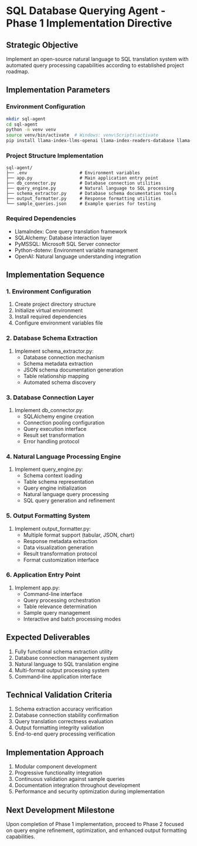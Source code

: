 # SQL Database Querying Agent - Phase 1 Implementation Directive

## Strategic Objective
Implement an open-source natural language to SQL translation system with automated query processing capabilities according to established project roadmap.

## Implementation Parameters

### Environment Configuration
```bash
mkdir sql-agent
cd sql-agent
python -m venv venv
source venv/bin/activate  # Windows: venv\Scripts\activate
pip install llama-index-llms-openai llama-index-readers-database llama-index python-dotenv sqlalchemy pymssql
```

### Project Structure Implementation
```
sql-agent/
├── .env                    # Environment variables
├── app.py                  # Main application entry point
├── db_connector.py         # Database connection utilities
├── query_engine.py         # Natural language to SQL processing
├── schema_extractor.py     # Database schema documentation tools
├── output_formatter.py     # Response formatting utilities
└── sample_queries.json     # Example queries for testing
```

### Required Dependencies
- LlamaIndex: Core query translation framework
- SQLAlchemy: Database interaction layer
- PyMSSQL: Microsoft SQL Server connector
- Python-dotenv: Environment variable management
- OpenAI: Natural language understanding integration

## Implementation Sequence

### 1. Environment Configuration
1. Create project directory structure
2. Initialize virtual environment
3. Install required dependencies
4. Configure environment variables file

### 2. Database Schema Extraction
1. Implement schema_extractor.py:
   - Database connection mechanism
   - Schema metadata extraction
   - JSON schema documentation generation
   - Table relationship mapping
   - Automated schema discovery

### 3. Database Connection Layer
1. Implement db_connector.py:
   - SQLAlchemy engine creation
   - Connection pooling configuration
   - Query execution interface
   - Result set transformation
   - Error handling protocol

### 4. Natural Language Processing Engine
1. Implement query_engine.py:
   - Schema context loading
   - Table schema representation
   - Query engine initialization
   - Natural language query processing
   - SQL query generation and refinement

### 5. Output Formatting System
1. Implement output_formatter.py:
   - Multiple format support (tabular, JSON, chart)
   - Response metadata extraction
   - Data visualization generation
   - Result transformation protocol
   - Format customization interface

### 6. Application Entry Point
1. Implement app.py:
   - Command-line interface
   - Query processing orchestration
   - Table relevance determination
   - Sample query management
   - Interactive and batch processing modes

## Expected Deliverables
1. Fully functional schema extraction utility
2. Database connection management system
3. Natural language to SQL translation engine
4. Multi-format output processing system
5. Command-line application interface

## Technical Validation Criteria
1. Schema extraction accuracy verification
2. Database connection stability confirmation
3. Query translation correctness evaluation
4. Output formatting integrity validation
5. End-to-end query processing verification

## Implementation Approach
1. Modular component development
2. Progressive functionality integration
3. Continuous validation against sample queries
4. Documentation integration throughout development
5. Performance and security optimization during implementation

## Next Development Milestone
Upon completion of Phase 1 implementation, proceed to Phase 2 focused on query engine refinement, optimization, and enhanced output formatting capabilities.
